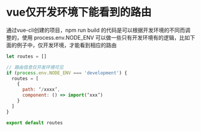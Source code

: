 
# vue仅开发环境下能看到的路由

通过vue-cli创建的项目，npm run build 的代码是可以根据开发环境的不同而调整的，使用 process.env.NODE_ENV 可以做一些只有开发环境有的逻辑，比如下面的例子中，仅开发环境，才能看到相应的路由

```js
let routes = []

// 路由信息仅开发环境可见
if (process.env.NODE_ENV === 'development') { 
  routes = [
    {
      path: ‘/xxxx’,
      component: () => import(‘xxx’)
    }
  ]
}

export default routes
```
